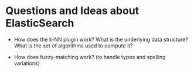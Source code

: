 # Questions and Ideas about ElasticSearch

- How does the k-NN plugin work? What is the underlying data structure? What is the set of algorithms used to compute it?

- How does fuzzy-matching work? (to handle typos and spelling variations)